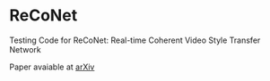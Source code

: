 # ReCoNet
Testing Code for ReCoNet: Real-time Coherent Video Style Transfer Network

Paper avaiable at [arXiv](https://arxiv.org/abs/1807.01197)